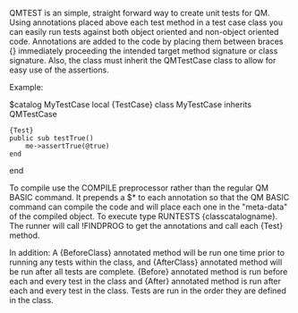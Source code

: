 QMTEST is an simple, straight forward way to create unit tests for QM.  
Using annotations placed above each test method in a test case class you 
can easily run tests against both object oriented and non-object oriented
code.  Annotations are added to the code by placing them between braces {}
immediately proceeding the intended target method signature or class
signature.  Also, the class must inherit the QMTestCase class to allow for
easy use of the assertions.

Example:

$catalog MyTestCase local
{TestCase}
class MyTestCase inherits QMTestCase
	
	{Test}
	public sub testTrue()
		me->assertTrue(@true)
	end
	
end

To compile use the COMPILE preprocessor rather than the regular QM BASIC
command.  It prepends a $\* to each annotation so that the QM BASIC command
can compile the code and will place each one in the "meta-data" of the 
compiled object.  To execute type RUNTESTS {classcatalogname}.  The runner
will call !FINDPROG to get the annotations and call each {Test} method.

In addition: A {BeforeClass} annotated method will be run one time
prior to running any tests within the class, and {AfterClass} annotated
method will be run after all tests are complete.  {Before} annotated method
is run before each and every test in the class and {After} annotated method
is run after each and every test in the class.  Tests are run in the order
they are defined in the class.